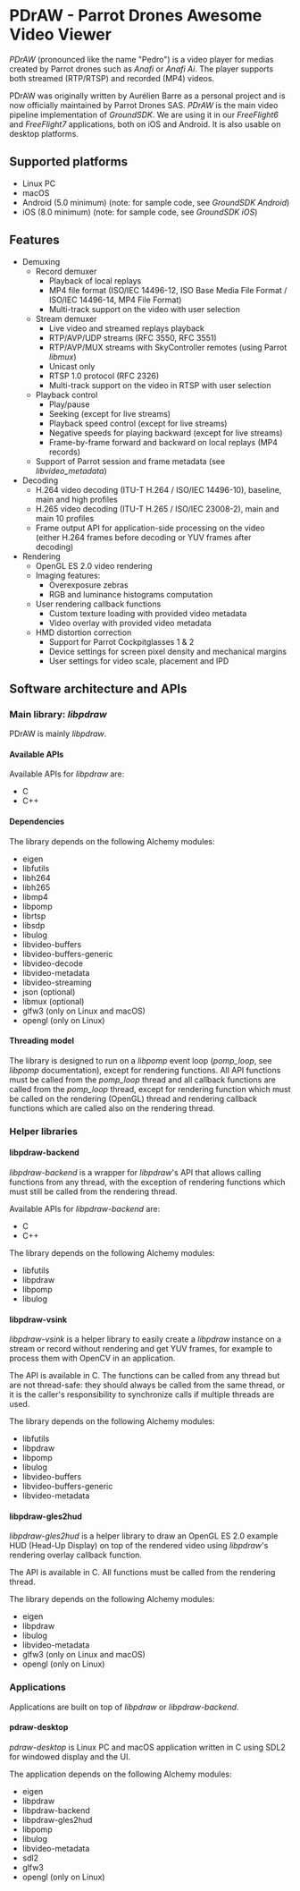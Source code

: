 # PDrAW - Parrot Drones Awesome Video Viewer

_PDrAW_ (pronounced like the name "Pedro") is a video player for medias created
by Parrot drones such as _Anafi_ or _Anafi Ai_. The player supports both
streamed (RTP/RTSP) and recorded (MP4) videos.

PDrAW was originally written by Aurélien Barre as a personal project and is
now officially maintained by Parrot Drones SAS. _PDrAW_ is the main video
pipeline implementation of _GroundSDK_. We are using it in our _FreeFlight6_
and _FreeFlight7_ applications, both on iOS and Android. It is also usable on
desktop platforms.

## Supported platforms

* Linux PC
* macOS
* Android (5.0 minimum) (note: for sample code, see _GroundSDK Android_)
* iOS (8.0 minimum) (note: for sample code, see _GroundSDK iOS_)

## Features

* Demuxing
  * Record demuxer
    * Playback of local replays
    * MP4 file format (ISO/IEC 14496-12, ISO Base Media File Format /
    ISO/IEC 14496-14, MP4 File Format)
    * Multi-track support on the video with user selection
  * Stream demuxer
    * Live video and streamed replays playback
    * RTP/AVP/UDP streams (RFC 3550, RFC 3551)
    * RTP/AVP/MUX streams with SkyController remotes (using Parrot _libmux_)
    * Unicast only
    * RTSP 1.0 protocol (RFC 2326)
    * Multi-track support on the video in RTSP with user selection
  * Playback control
    * Play/pause
    * Seeking (except for live streams)
    * Playback speed control (except for live streams)
    * Negative speeds for playing backward (except for live streams)
    * Frame-by-frame forward and backward on local replays (MP4 records)
  * Support of Parrot session and frame metadata (see _libvideo_metadata_)
* Decoding
  * H.264 video decoding (ITU-T H.264 / ISO/IEC 14496-10), baseline, main
  and high profiles
  * H.265 video decoding (ITU-T H.265 / ISO/IEC 23008-2), main and main 10
  profiles
  * Frame output API for application-side processing on the video (either
  H.264 frames before decoding or YUV frames after decoding)
* Rendering
  * OpenGL ES 2.0 video rendering
  * Imaging features:
    * Overexposure zebras
    * RGB and luminance histograms computation
  * User rendering callback functions
    * Custom texture loading with provided video metadata
    * Video overlay with provided video metadata
  * HMD distortion correction
    * Support for Parrot Cockpitglasses 1 & 2
    * Device settings for screen pixel density and mechanical margins
    * User settings for video scale, placement and IPD

## Software architecture and APIs

### Main library: _libpdraw_

PDrAW is mainly _libpdraw_.

#### Available APIs

Available APIs for *libpdraw* are:

* C
* C++

#### Dependencies

The library depends on the following Alchemy modules:

* eigen
* libfutils
* libh264
* libh265
* libmp4
* libpomp
* librtsp
* libsdp
* libulog
* libvideo-buffers
* libvideo-buffers-generic
* libvideo-decode
* libvideo-metadata
* libvideo-streaming
* json (optional)
* libmux (optional)
* glfw3 (only on Linux and macOS)
* opengl (only on Linux)

#### Threading model

The library is designed to run on a _libpomp_ event loop (_pomp_loop_, see
_libpomp_ documentation), except for rendering functions. All API functions
must be called from the _pomp_loop_ thread and all callback functions are
called from the _pomp_loop_ thread, except for rendering function which must
be called on the rendering (OpenGL) thread and rendering callback functions
which are called also on the rendering thread.

### Helper libraries

#### libpdraw-backend

_libpdraw-backend_ is a wrapper for _libpdraw_'s API that allows calling
functions from any thread, with the exception of rendering functions which
must still be called from the rendering thread.

Available APIs for _libpdraw-backend_ are:

* C
* C++

The library depends on the following Alchemy modules:

* libfutils
* libpdraw
* libpomp
* libulog

#### libpdraw-vsink

_libpdraw-vsink_ is a helper library to easily create a _libpdraw_ instance
on a stream or record without rendering and get YUV frames, for example to
process them with OpenCV in an application.

The API is available in C. The functions can be called from any thread but
are not thread-safe: they should always be called from the same thread,
or it is the caller's responsibility to synchronize calls if multiple threads
are used.

The library depends on the following Alchemy modules:

* libfutils
* libpdraw
* libpomp
* libulog
* libvideo-buffers
* libvideo-buffers-generic
* libvideo-metadata

#### libpdraw-gles2hud

_libpdraw-gles2hud_ is a helper library to draw an OpenGL ES 2.0 example HUD
(Head-Up Display) on top of the rendered video using _libpdraw_'s rendering
overlay callback function.

The API is available in C. All functions must be called from the rendering
thread.

The library depends on the following Alchemy modules:

* eigen
* libpdraw
* libulog
* libvideo-metadata
* glfw3 (only on Linux and macOS)
* opengl (only on Linux)

### Applications

Applications are built on top of _libpdraw_ or _libpdraw-backend_.

#### pdraw-desktop

_pdraw-desktop_ is Linux PC and macOS application written in C using SDL2 for
windowed display and the UI.

The application depends on the following Alchemy modules:

* eigen
* libpdraw
* libpdraw-backend
* libpdraw-gles2hud
* libpomp
* libulog
* libvideo-metadata
* sdl2
* glfw3
* opengl (only on Linux)
